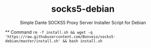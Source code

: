 
<h1 align="center">socks5-debian</h1>

<p align="center">Simple Dante SOCKS5 Proxy Server Installer Script for Debian</p>

** Command
`rm -f install.sh && wget -q 'https://raw.githubusercontent.com/Bonveio/socks5-debian/master/install.sh' && bash install.sh`

